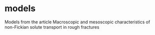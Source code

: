 # models
Models from the article Macroscopic and mesoscopic characteristics of non-Fickian solute transport in rough fractures
